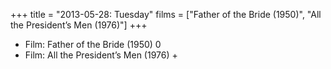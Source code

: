 +++
title = "2013-05-28: Tuesday"
films = ["Father of the Bride (1950)", "All the President’s Men (1976)"]
+++


* Film: Father of the Bride (1950) 0
* Film: All the President’s Men (1976) +
